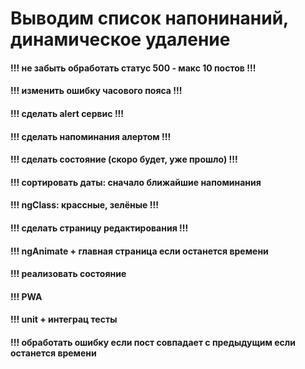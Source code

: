 # Выводим список напонинаний, динамическое удаление

#### !!! не забыть обработать статус 500 - макс 10 постов !!!

#### !!! изменить ошибку часового пояса !!!

#### !!! сделать alert сервис !!!

#### !!! сделать напоминания алертом !!!

#### !!! сделать состояние (скоро будет, уже прошло) !!!

#### !!! сортировать даты: сначало ближайшие напоминания

#### !!! ngClass: крассные, зелёные !!!

#### !!! сделать страницу редактирования !!!

#### !!! ngAnimate + главная страница если останется времени

#### !!! реализовать состояние

#### !!! PWA

#### !!! unit + интеграц тесты

#### !!! обработать ошибку если пост совпадает с предыдущим если останется времени
